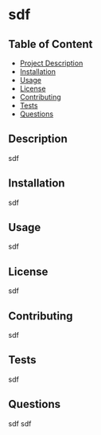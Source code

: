 
  # sdf

  ## Table of Content
  - [Project Description](#Description)
  - [Installation](#Installation)
  - [Usage](#Usage)
  - [License](#License)
  - [Contributing](#Contributing)
  - [Tests](#Tests)
  - [Questions](#Questions)

  ## Description
  sdf

  ## Installation
  sdf
  
  ## Usage
  sdf
  
  ## License
  sdf
  
  ## Contributing
  sdf
  
  ## Tests
  sdf
  
  ## Questions
  sdf
  sdf



